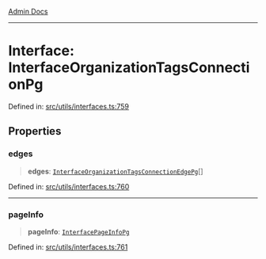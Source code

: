 [Admin Docs](/)

***

# Interface: InterfaceOrganizationTagsConnectionPg

Defined in: [src/utils/interfaces.ts:759](https://github.com/PalisadoesFoundation/talawa-admin/blob/main/src/utils/interfaces.ts#L759)

## Properties

### edges

> **edges**: [`InterfaceOrganizationTagsConnectionEdgePg`](InterfaceOrganizationTagsConnectionEdgePg.md)[]

Defined in: [src/utils/interfaces.ts:760](https://github.com/PalisadoesFoundation/talawa-admin/blob/main/src/utils/interfaces.ts#L760)

***

### pageInfo

> **pageInfo**: [`InterfacePageInfoPg`](InterfacePageInfoPg.md)

Defined in: [src/utils/interfaces.ts:761](https://github.com/PalisadoesFoundation/talawa-admin/blob/main/src/utils/interfaces.ts#L761)
